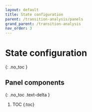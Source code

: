 ```yaml
---
layout: default
title: State configuration
parent: /transition-analysis/panels
grand_parent: /transition-analysis
nav_order: 3
---
```


# State configuration
{: .no_toc }

## Panel components
{: .no_toc .text-delta }

1. TOC
{:toc}



